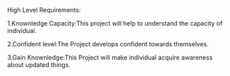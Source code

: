 High Level Requirements:

 1.Knownledge Capacity:This project will help to understand the capacity of individual.
 
 2.Confident level:The Project develops confident towards themselves.
 
 3.Gain Knownledge:This Project will make individual acquire awareness about updated things.
